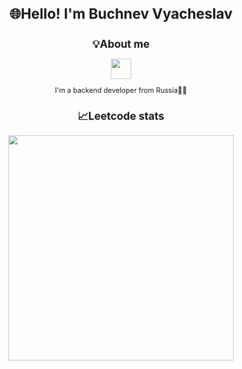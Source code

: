 <h1 align="center">🌐Hello! I'm Buchnev Vyacheslav</h1>
<div align="center">
    <h2>💡About me</h2>
    <a href="https://drive.google.com/file/d/1boRzBwrgkno93Drdph6zdnY2fFB3AwBC/view?usp=sharing"> <img height="40" src="https://img.shields.io/badge/resume-pdf-green.svg"></a>
    <p>I'm a backend developer from Russia👨‍💻</p>
</div>
<div align="center">
   <h2><b>📈Leetcode stats</b></h2>
  <a href="https://leetcode.com/Slava_Buchnev"> <img width="450" src="https://leetcard.jacoblin.cool/Slava_Buchnev?ext=contest"/> </a>
</div>
<!-- <div align="center">
</div>
[![Codeforces Stats](https://codeforces-readme-stats.vercel.app/api/card?username=Slava200)](https://codeforces.com/profile/Slava200)

[![Anurag's GitHub stats](https://github-readme-stats.vercel.app/api/top-langs/?username=Slava55555&show_icons=true&theme=dark)](https://github.com/anuraghazra/github-readme-stats)
-->
